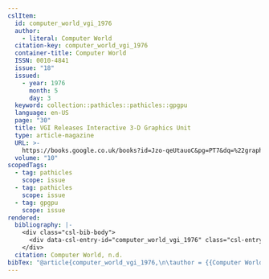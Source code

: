 ```yaml
---
cslItem:
  id: computer_world_vgi_1976
  author:
    - literal: Computer World
  citation-key: computer_world_vgi_1976
  container-title: Computer World
  ISSN: 0010-4841
  issue: "18"
  issued:
    - year: 1976
      month: 5
      day: 3
  keyword: collection::pathicles::pathicles::gpgpu
  language: en-US
  page: "30"
  title: VGI Releases Interactive 3-D Graphics Unit
  type: article-magazine
  URL: >-
    https://books.google.co.uk/books?id=Jzo-qeUtauoC&pg=PT7&dq=%22graphics+processing+unit+(GPU)%22&hl=en&sa=X&ved=0ahUKEwjFnI2n9sfpAhVLUxUIHbKGCxoQ6AEIUjAG#v=onepage&q=%22graphics%20processing%20unit%20(GPU)%22&f=false
  volume: "10"
scopedTags:
  - tag: pathicles
    scope: issue
  - tag: pathicles
    scope: issue
  - tag: gpgpu
    scope: issue
rendered:
  bibliography: |-
    <div class="csl-bib-body">
      <div data-csl-entry-id="computer_world_vgi_1976" class="csl-entry">Computer World. n.d.. VGI Releases Interactive 3-D Graphics Unit. <i>Computer World</i>, <i>10</i>(18), 30. https://books.google.co.uk/books?id=Jzo-qeUtauoC&#38;pg=PT7&#38;dq=%22graphics+processing+unit+(GPU)%22&#38;hl=en&#38;sa=X&#38;ved=0ahUKEwjFnI2n9sfpAhVLUxUIHbKGCxoQ6AEIUjAG#v=onepage&#38;q=%22graphics%20processing%20unit%20(GPU)%22&#38;f=false</div>
    </div>
  citation: Computer World, n.d.
bibTex: "@article{computer_world_vgi_1976,\n\tauthor = {{Computer World}},\n\tjournal = {Computer World},\n\tnumber = {18},\n\tpages = {30},\n\ttitle = {VGI {Releases} {Interactive} 3-{D} {Graphics} {Unit}},\n\thowpublished = {https://books.google.co.uk/books?id=Jzo-qeUtauoC&pg=PT7&dq=%22graphics+processing+unit+(GPU)%22&hl=en&sa=X&ved=0ahUKEwjFnI2n9sfpAhVLUxUIHbKGCxoQ6AEIUjAG#v=onepage&q=%22graphics%20processing%20unit%20(GPU)%22&f=false},\n\tvolume = {10},\n}\n\n"
---
```

